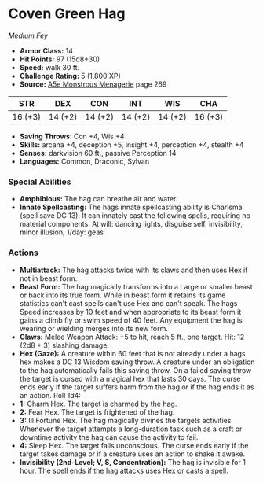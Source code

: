 # Coven Green Hag

*Medium* *Fey*

- **Armor Class:** 14
- **Hit Points:** 97 (15d8+30)
- **Speed:** walk 30 ft.
- **Challenge Rating:** 5 (1,800 XP)
- **Source:** [A5e Monstrous Menagerie](https://enpublishingrpg.com/products/level-up-monstrous-menagerie-a5e) page 269

| STR | DEX | CON | INT | WIS | CHA |
| --- | --- | --- | --- | --- | --- |
| 16 (+3) | 14 (+2) | 14 (+2) | 14 (+2) | 14 (+2) | 16 (+3) |

- **Saving Throws**: Con +4, Wis +4
- **Skills:** arcana +4, deception +5, insight +4, perception +4, stealth +4
- **Senses:** darkvision 60 ft., passive Perception 14
- **Languages:** Common, Draconic, Sylvan

### Special Abilities

- **Amphibious:** The hag can breathe air and water.
- **Innate Spellcasting:** The hags innate spellcasting ability is Charisma (spell save DC 13). It can innately cast the following spells, requiring no material components: At will: dancing lights, disguise self, invisibility, minor illusion, 1/day: geas

### Actions

- **Multiattack:** The hag attacks twice with its claws and then uses Hex if not in beast form.
- **Beast Form:** The hag magically transforms into a Large or smaller beast or back into its true form. While in beast form  it retains its game statistics can't cast spells can't use Hex  and can't speak. The hags Speed increases by 10 feet  and when appropriate to its beast form it gains a climb  fly  or swim speed of 40 feet. Any equipment the hag is wearing or wielding merges into its new form.
- **Claws:** Melee Weapon Attack: +5 to hit, reach 5 ft., one target. Hit: 12 (2d8 + 3) slashing damage.
- **Hex (Gaze):** A creature within 60 feet that is not already under a hags hex makes a DC 13 Wisdom saving throw. A creature under an obligation to the hag automatically fails this saving throw. On a failed saving throw  the target is cursed with a magical hex that lasts 30 days. The curse ends early if the target suffers harm from the hag or if the hag ends it as an action. Roll 1d4:
- **1:** Charm Hex. The target is charmed by the hag.
- **2:** Fear Hex. The target is frightened of the hag.
- **3:** Ill Fortune Hex. The hag magically divines the targets activities. Whenever the target attempts a long-duration task such as a craft or downtime activity  the hag can cause the activity to fail.
- **4:** Sleep Hex. The target falls unconscious. The curse ends early if the target takes damage or if a creature uses an action to shake it awake.
- **Invisibility (2nd-Level; V, S, Concentration):** The hag is invisible for 1 hour. The spell ends if the hag attacks  uses Hex  or casts a spell.


